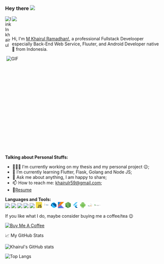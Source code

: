 <!--
**erikrios/erikrios** is a ✨ _special_ ✨ repository because its `README.md` (this file) appears on your GitHub profile.
-->

### Hey there <img src="https://media.giphy.com/media/hvRJCLFzcasrR4ia7z/giphy.gif" width="25px">
<a href="www.linkedin.com/in/mkhairulramadhan">
  <img align="left" alt="linkIn khairul" width="22px" src="https://raw.githubusercontent.com/peterthehan/peterthehan/master/assets/linkedin.svg" />
</a>
<a href="#">
  <img align="left" alt="" width="22px" src="https://raw.githubusercontent.com/peterthehan/peterthehan/master/assets/spotify.svg" />
</a>
<a href="#">
  <img align="left" alt="" width="22px" src="https://www.freepnglogos.com/uploads/logo-website-png/logo-website-website-icon-with-png-and-vector-format-for-unlimited-22.png" />
</a>
<a href="https://www.instagram.com/m.khairul_ramadhan/">
  <img align="left" alt="" width="22px" src="https://external-content.duckduckgo.com/iu/?u=https%3A%2F%2F3fx0jd1u9yzc2sxyq72x5wyo-wpengine.netdna-ssl.com%2Fsoutheast-michigan%2Fwp-content%2Fuploads%2Fsites%2F15%2F2018%2F11%2Flogo-instagram-png-13549.png&f=1&nofb=1" />
</a>
<a href="#">
  <img align="left" alt="" width="22px" src="https://external-content.duckduckgo.com/iu/?u=https%3A%2F%2Fmaxcdn.icons8.com%2FShare%2Ficon%2FMedia_Control%2Fyoutube_play1600.png&f=1&nofb=1" />
</a>

![](https://visitor-badge.glitch.me/badge?page_id=MKhairulRamadhan.MKhairulRamadhan)

<br />

Hi, I'm [M Khairul Ramadhan!](https://github.com/MKhairulRamadhan), a professional Fullstack Develooper especially Back-End Web Service, Fluuter, and Android Developer native 🚀 from Indonesia.

  <img align="right" alt="GIF" src="https://github.com/abhisheknaiidu/abhisheknaiidu/blob/master/code.gif?raw=true" width="500" height="320" />
  
**Talking about Personal Stuffs:**

- 👨🏽‍💻 I'm currently working on my thesis and my personal project :wink:;
- 🌱 I’m currently learning Flutter, Flask, Golang and Node JS; 
- 💬 Ask me about anything, I am happy to share;
- 📫 How to reach me: [khairulr59@gmail.com](https://mail.google.com/mail/?view=cm&fs=1&to=khairulr59@gmail.com);
- 📝[Resume](https://github.com/MkhairulRamadhan/MKhairulRamadhan)

**Languages and Tools:**  
<code><img height="20" src="https://external-content.duckduckgo.com/iu/?u=https%3A%2F%2Fupload.wikimedia.org%2Fwikipedia%2Fcommons%2Fthumb%2F9%2F9a%2FLaravel.svg%2F1200px-Laravel.svg.png&f=1&nofb=1"></code>
<code><img height="20" src="https://external-content.duckduckgo.com/iu/?u=https%3A%2F%2Fcdn.freebiesupply.com%2Flogos%2Flarge%2F2x%2Fcodeigniter-logo-png-transparent.png&f=1&nofb=1"></code>
<code><img height="20" src="https://external-content.duckduckgo.com/iu/?u=https%3A%2F%2Fupload.wikimedia.org%2Fwikipedia%2Fcommons%2Fthumb%2F9%2F95%2FVue.js_Logo_2.svg%2F1200px-Vue.js_Logo_2.svg.png&f=1&nofb=1"></code>
<code><img height="20" src="https://external-content.duckduckgo.com/iu/?u=https%3A%2F%2Flogos-download.com%2Fwp-content%2Fuploads%2F2016%2F10%2FPython_logo_icon.png&f=1&nofb=1"></code>
<code><img height="20" src="https://www.kindpng.com/picc/m/188-1882416_flask-python-logo-hd-png-download.png"></code>
<code><img height="20" src="https://raw.githubusercontent.com/github/explore/80688e429a7d4ef2fca1e82350fe8e3517d3494d/topics/javascript/javascript.png"></code>
<code><img height="20" src="https://raw.githubusercontent.com/github/explore/80688e429a7d4ef2fca1e82350fe8e3517d3494d/topics/java/java.png"></code>
<code><img height="20" src="https://raw.githubusercontent.com/github/explore/80688e429a7d4ef2fca1e82350fe8e3517d3494d/topics/dart/dart.png"></code>
<code><img height="20" src="https://raw.githubusercontent.com/github/explore/5c058a388828bb5fde0bcafd4bc867b5bb3f26f3/topics/kotlin/kotlin.png"></code>
<code><img height="20" src="https://raw.githubusercontent.com/github/explore/80688e429a7d4ef2fca1e82350fe8e3517d3494d/topics/nodejs/nodejs.png"></code>
<code><img height="20" src="https://raw.githubusercontent.com/github/explore/80688e429a7d4ef2fca1e82350fe8e3517d3494d/topics/flutter/flutter.png"></code>
<code><img height="20" src="https://raw.githubusercontent.com/github/explore/80688e429a7d4ef2fca1e82350fe8e3517d3494d/topics/android/android.png"></code>
<code><img height="20" src="https://raw.githubusercontent.com/github/explore/80688e429a7d4ef2fca1e82350fe8e3517d3494d/topics/mysql/mysql.png"></code>
<code><img height="20" src="https://raw.githubusercontent.com/github/explore/80688e429a7d4ef2fca1e82350fe8e3517d3494d/topics/mongodb/mongodb.png"></code>

If you like what I do, maybe consider buying me a coffee/tea :wink:

<a href="" target="_blank"><img src="https://cdn.buymeacoffee.com/buttons/v2/default-red.png" alt="Buy Me A Coffee" width="150" ></a>

📈 My GitHub Stats

![Khairul's GitHub stats](https://github-readme-stats.vercel.app/api?username=MKhairulRamadhan&show_icons=true&theme=dark)

![Top Langs](https://github-readme-stats.vercel.app/api/top-langs/?username=MKhairulRamadhan&theme=radical)

